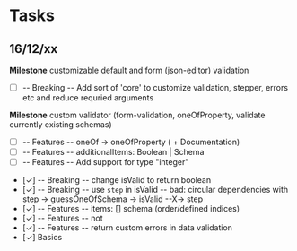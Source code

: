 # Tasks

## 16/12/xx

**Milestone** customizable default and form (json-editor) validation
- [ ] -- Breaking -- Add sort of 'core' to customize validation, stepper, errors etc and reduce requried arguments

**Milestone** custom validator (form-validation, oneOfProperty, validate currently existing schemas)
- [ ] -- Features -- oneOf -> oneOfProperty ( + Documentation)
- [ ] -- Features -- additionalItems: Boolean | Schema
- [ ] -- Features -- Add support for type "integer"
- [✓] -- Breaking -- change isValid to return boolean
- [✓] -- Breaking -- use `step` in isValid -- bad: circular dependencies with step -> guessOneOfSchema -> isValid --X-> step
- [✓] -- Features -- items: [] schema (order/defined indices)
- [✓] -- Features -- not
- [✓] -- Features -- return custom errors in data validation
- [✓] Basics
